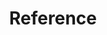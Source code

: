 ---
title: "Reference"
linkTitle: "Reference"
weight: 9
description: >
  Low level reference docs.
---